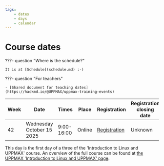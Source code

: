 ```yaml
---
tags:
    - dates
    - days
    - calendar
---
```


# Course dates

???- question "Where is the schedule?"

    It is at [Schedule](schedule.md) :-)

???- question "For teachers"

    - [Shared document for teaching dates](https://hackmd.io/@UPPMAX/uppmax-training-events)

<!-- markdownlint-disable MD013 --><!-- Tables cannot be split up over lines, hence will break 80 characters per line -->

| Week | Date                             | Times      | Place      | Registration                                                                     | Registration closing date |
| ---- | -------------------------------- | ---------- | ---------- | -------------------------------------------------------------------------------- | ------------------------- |
| 42   | Wednesday October 15 2025        | 9:00-16:00 | Online     | [Registration](https://docs.uppmax.uu.se/courses_workshops/uppmax_intro_course/) | Unknown                   |

<!-- markdownlint-enable MD013 -->

This day is the first day of a three of the 'Introduction to Linux and UPPMAX'
course. An overview of the full course can be found at
[the UPPMAX 'Introduction to Linux and UPPMAX' page](https://docs.uppmax.uu.se/courses_workshops/uppmax_intro_course/).
